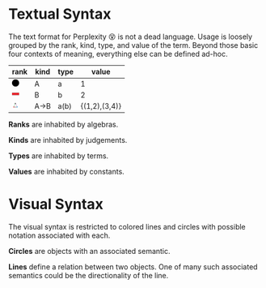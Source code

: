 # Textual Syntax

The text format for Perplexity 😵 is not a dead language.
Usage is loosely grouped by the rank, kind, type, and value of the term.
Beyond those basic four contexts of meaning, everything else can be defined ad-hoc.

| rank       | kind                    |	type    | value
|------------|------------------------------------|---------------|--------------------------
| <img src="/img/black_circle.png" title="black circle" style="height:1em;"/>     | A     | a    | 1 
| <img src="/img/red_line.png" title="red line" style="height:1em;"/>             |	B     | b    | 2
| <img src="/img/triangle_inequality.png" alt="inequality" style="height:1em;"/>  | A->B  | a(b) | {(1,2),(3,4)}

__Ranks__ are inhabited by algebras.

__Kinds__ are inhabited by judgements.

__Types__ are inhabited by terms.

__Values__ are inhabited by constants.

# Visual Syntax

The visual syntax is restricted to colored lines and circles with possible notation associated with each.

__Circles__ are objects with an associated semantic.

__Lines__ define a relation between two objects. One of many such associated semantics could be the directionality of the line.
